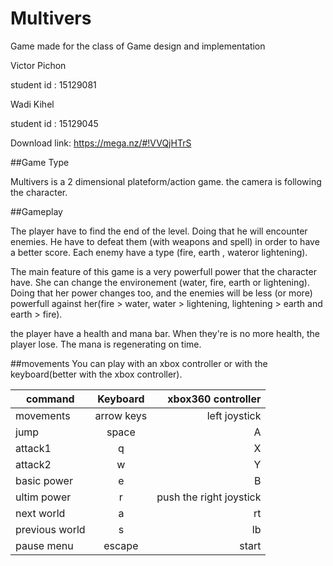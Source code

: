 # Multivers
Game made for the class of Game design and implementation

Victor Pichon 

student id : 15129081


Wadi Kihel

student id : 15129045


Download link: https://mega.nz/#!VVQjHTrS

##Game Type

Multivers is a 2 dimensional plateform/action game. the camera is following the character.

##Gameplay

The player have to find the end of the level. Doing that he will encounter enemies. He have to defeat them (with weapons and spell) in order to have a better score. Each enemy have a type (fire, earth , wateror lightening).

The main feature of this game is a very powerfull power that the character have. She can change the environement (water, fire, earth or lightening). Doing that her power changes too, and the enemies will be less (or more) powerfull against her(fire > water, water > lightening, lightening > earth and earth > fire).

the player have a health and mana bar. When they're is no more health, the player lose. The mana is regenerating on time.



##movements
You can play with an xbox controller or with the keyboard(better with the xbox controller).

| command       | Keyboard           | xbox360 controller  |
| ------------- |:-------------:| -----:|
| movements     | arrow keys | left joystick |
| jump     | space      |   A |
| attack1 | q      |   X|
| attack2 | w      |   Y |
| basic power| e      |   B|
| ultim power     | r      |   push the right joystick |
| next world | a   |  rt |
| previous world     | s      |   lb |
| pause menu | escape    |    start |
